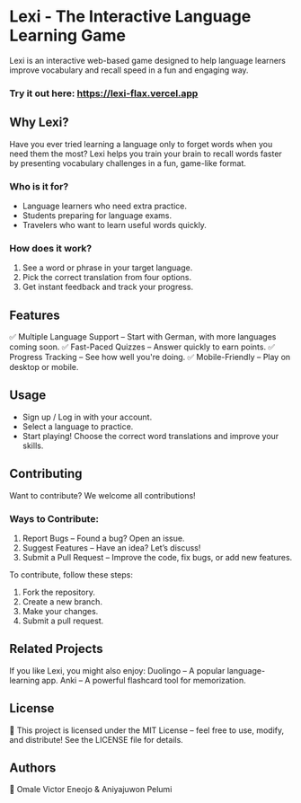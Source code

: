 # Lexi - The Interactive Language Learning Game

Lexi is an interactive web-based game designed to help language learners improve vocabulary and recall speed in a fun and engaging way.

### Try it out here: https://lexi-flax.vercel.app 


## Why Lexi?
Have you ever tried learning a language only to forget words when you need them the most? Lexi helps you train your brain to recall words faster by presenting vocabulary challenges in a fun, game-like format.

### Who is it for?
- Language learners who need extra practice.
- Students preparing for language exams.
- Travelers who want to learn useful words quickly.

### How does it work?
1. See a word or phrase in your target language.
2. Pick the correct translation from four options.
3. Get instant feedback and track your progress.
## Features
✅ Multiple Language Support – Start with German, with more languages coming soon.
✅ Fast-Paced Quizzes – Answer quickly to earn points.
✅ Progress Tracking – See how well you're doing.
✅ Mobile-Friendly – Play on desktop or mobile.

## Usage
- Sign up / Log in with your account.
- Select a language to practice.
- Start playing! Choose the correct word translations and improve your skills.

## Contributing
 Want to contribute? We welcome all contributions!
### Ways to Contribute:
1. Report Bugs – Found a bug? Open an issue.
2. Suggest Features – Have an idea? Let’s discuss!
3. Submit a Pull Request – Improve the code, fix bugs, or add new features.
   
To contribute, follow these steps:
1. Fork the repository.
2. Create a new branch.
3. Make your changes.
4. Submit a pull request.

## Related Projects
If you like Lexi, you might also enjoy:
Duolingo – A popular language-learning app.
Anki – A powerful flashcard tool for memorization.

## License
📝 This project is licensed under the MIT License – feel free to use, modify, and distribute! See the LICENSE file for details.

## Authors
👤 Omale Victor Eneojo & Aniyajuwon Pelumi
